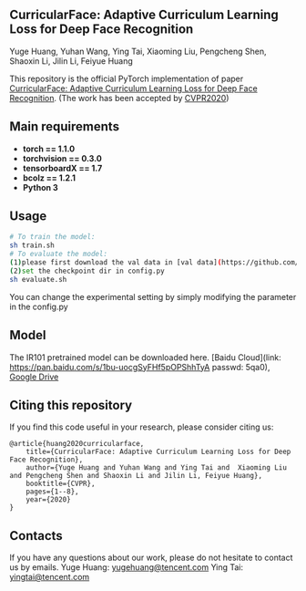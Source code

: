 ## CurricularFace: Adaptive Curriculum Learning Loss for Deep Face Recognition
Yuge Huang, Yuhan Wang, Ying Tai, Xiaoming Liu, Pengcheng Shen, Shaoxin Li, Jilin Li, Feiyue Huang

This repository is the official PyTorch implementation of paper [CurricularFace: Adaptive Curriculum Learning Loss for Deep Face Recognition](). (The work has been accepted by [CVPR2020](http://cvpr2020.thecvf.com/))

## Main requirements

  * **torch == 1.1.0**
  * **torchvision == 0.3.0**
  * **tensorboardX == 1.7**
  * **bcolz == 1.2.1**
  * **Python 3**
  
## Usage
```bash
# To train the model:
sh train.sh
# To evaluate the model:
(1)please first download the val data in [val data](https://github.com/ZhaoJ9014/face.evoLVe.PyTorch)
(2)set the checkpoint dir in config.py
sh evaluate.sh
```
You can change the experimental setting by simply modifying the parameter in the config.py

## Model
The IR101 pretrained model can be downloaded here. 
[Baidu Cloud](link: https://pan.baidu.com/s/1bu-uocgSyFHf5pOPShhTyA 
passwd: 5qa0), 
[Google Drive](https://drive.google.com/open?id=1upOyrPzZ5OI3p6WkA5D5JFYCeiZuaPcp)

## Citing this repository
If you find this code useful in your research, please consider citing us:
```
@article{huang2020curricularface,
	title={CurricularFace: Adaptive Curriculum Learning Loss for Deep Face Recognition},
	author={Yuge Huang and Yuhan Wang and Ying Tai and  Xiaoming Liu and Pengcheng Shen and Shaoxin Li and Jilin Li, Feiyue Huang},
	booktitle={CVPR},
	pages={1--8},
	year={2020}
}
```

## Contacts
If you have any questions about our work, please do not hesitate to contact us by emails.
Yuge Huang: yugehuang@tencent.com
Ying Tai: yingtai@tencent.com



